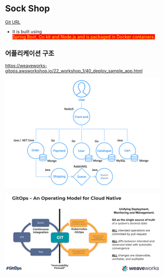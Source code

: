 <style>
.burk {
    background-color: red;
    color: yellow;
    display:inline-block;
}
</style>

# Sock Shop

[Git URL](https://github.com/microservices-demo/microservices-demo)

- It is built using <span class=burk>Spring Boot, Go kit and Node.js and is packaged in Docker containers.</span>


## 어플리케이션 구조
https://weaveworks-gitops.awsworkshop.io/22_workshop_1/40_deploy_sample_app.html

![](images/12-1-Archtecture.png)

![](images/12-2-GirOps.png)